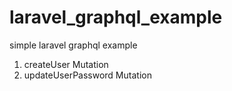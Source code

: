 # laravel_graphql_example
simple laravel graphql example

1. createUser Mutation
2. updateUserPassword Mutation
